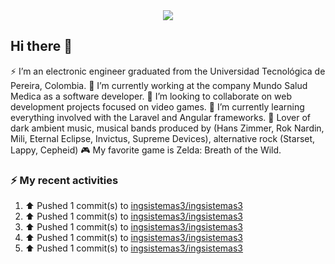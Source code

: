 <div align="center">
 <img src="https://capsule-render.vercel.app/api?type=waving&height=300&color=gradient&text=Diego%20Morales&fontAlign=50&fontColor=000080&reversal=false&animation=fadeIn&stroke=FF0000&descAlign=55" />
</div>


## Hi there 👋

<!--
**ingsistemas3/ingsistemas3** is a ✨ _special_ ✨ repository because its `README.md` (this file) appears on your GitHub profile.

Here are some ideas to get you started:

- 🔭 I’m currently working on ...
- 🌱 I’m currently learning ...
- 👯 I’m looking to collaborate on ...
- 🤔 I’m looking for help with ...
- 💬 Ask me about ...
- 📫 How to reach me: ...
- 😄 Pronouns: ...
- ⚡ Fun fact: ...
-->
⚡ I’m an electronic engineer graduated from the Universidad Tecnológica de Pereira, Colombia.
🔭 I’m currently working at the company Mundo Salud Medica as a software developer.
👯 I’m looking to collaborate on web development projects focused on video games.
🌱 I’m currently learning everything involved with the Laravel and Angular frameworks.
🎼 Lover of dark ambient music, musical bands produced by (Hans Zimmer, Rok Nardin, Mili, Eternal Eclipse, Invictus, Supreme Devices), alternative rock (Starset, Lappy, Cepheid)
🎮 My favorite game is Zelda: Breath of the Wild.

### :zap: My recent activities

 <!--RECENT_ACTIVITY:start-->
1. ⬆️ Pushed 1 commit(s) to [ingsistemas3/ingsistemas3](https://github.com/ingsistemas3/ingsistemas3)<br>
2. ⬆️ Pushed 1 commit(s) to [ingsistemas3/ingsistemas3](https://github.com/ingsistemas3/ingsistemas3)<br>
3. ⬆️ Pushed 1 commit(s) to [ingsistemas3/ingsistemas3](https://github.com/ingsistemas3/ingsistemas3)<br>
4. ⬆️ Pushed 1 commit(s) to [ingsistemas3/ingsistemas3](https://github.com/ingsistemas3/ingsistemas3)<br>
5. ⬆️ Pushed 1 commit(s) to [ingsistemas3/ingsistemas3](https://github.com/ingsistemas3/ingsistemas3)<br>
<!--RECENT_ACTIVITY:end-->
<!--RECENT_ACTIVITY:last-update-->
